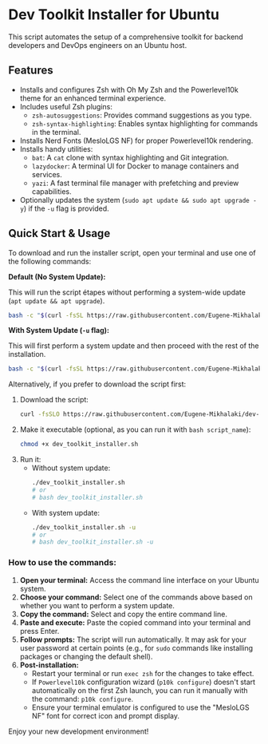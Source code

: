 # Dev Toolkit Installer for Ubuntu

This script automates the setup of a comprehensive toolkit for backend developers and DevOps engineers on an Ubuntu host.

## Features

*   Installs and configures Zsh with Oh My Zsh and the Powerlevel10k theme for an enhanced terminal experience.
*   Includes useful Zsh plugins:
    *   `zsh-autosuggestions`: Provides command suggestions as you type.
    *   `zsh-syntax-highlighting`: Enables syntax highlighting for commands in the terminal.
*   Installs Nerd Fonts (MesloLGS NF) for proper Powerlevel10k rendering.
*   Installs handy utilities:
    *   `bat`: A `cat` clone with syntax highlighting and Git integration.
    *   `lazydocker`: A terminal UI for Docker to manage containers and services.
    *   `yazi`: A fast terminal file manager with prefetching and preview capabilities.
*   Optionally updates the system (`sudo apt update && sudo apt upgrade -y`) if the `-u` flag is provided.

## Quick Start & Usage

To download and run the installer script, open your terminal and use one of the following commands:

**Default (No System Update):**

This will run the script étapes without performing a system-wide update (`apt update && apt upgrade`).

```bash
bash -c "$(curl -fsSL https://raw.githubusercontent.com/Eugene-Mikhalaki/dev-toolkit-installer/main/dev_toolkit_installer.sh)"
```

**With System Update (`-u` flag):**

This will first perform a system update and then proceed with the rest of the installation.

```bash
bash -c "$(curl -fsSL https://raw.githubusercontent.com/Eugene-Mikhalaki/dev-toolkit-installer/main/dev_toolkit_installer.sh)" "" -u
```

Alternatively, if you prefer to download the script first:

1.  Download the script:
    ```bash
    curl -fsSLO https://raw.githubusercontent.com/Eugene-Mikhalaki/dev-toolkit-installer/main/dev_toolkit_installer.sh
    ```
2.  Make it executable (optional, as you can run it with `bash script_name`):
    ```bash
    chmod +x dev_toolkit_installer.sh
    ```
3.  Run it:
    *   Without system update:
        ```bash
        ./dev_toolkit_installer.sh
        # or
        # bash dev_toolkit_installer.sh
        ```
    *   With system update:
        ```bash
        ./dev_toolkit_installer.sh -u
        # or
        # bash dev_toolkit_installer.sh -u
        ```

### How to use the commands:

1.  **Open your terminal:** Access the command line interface on your Ubuntu system.
2.  **Choose your command:** Select one of the commands above based on whether you want to perform a system update.
3.  **Copy the command:** Select and copy the entire command line.
4.  **Paste and execute:** Paste the copied command into your terminal and press Enter.
5.  **Follow prompts:** The script will run automatically. It may ask for your user password at certain points (e.g., for `sudo` commands like installing packages or changing the default shell).
6.  **Post-installation:**
    *   Restart your terminal or run `exec zsh` for the changes to take effect.
    *   If `Powerlevel10k` configuration wizard (`p10k configure`) doesn't start automatically on the first Zsh launch, you can run it manually with the command: `p10k configure`.
    *   Ensure your terminal emulator is configured to use the "MesloLGS NF" font for correct icon and prompt display.

Enjoy your new development environment! 